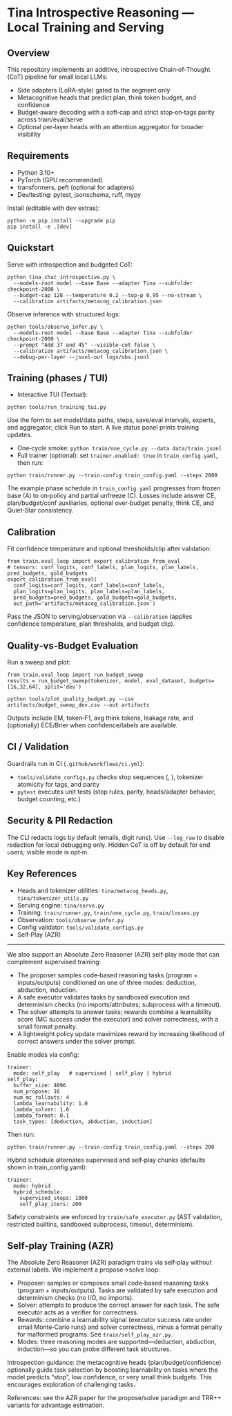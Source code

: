 Tina Introspective Reasoning — Local Training and Serving
=========================================================

Overview
--------
This repository implements an additive, introspective Chain‑of‑Thought (CoT) pipeline for small local LLMs:

- Side adapters (LoRA‑style) gated to the <think> segment only
- Metacognitive heads that predict plan, think token budget, and confidence
- Budget‑aware decoding with a soft‑cap and strict stop‑on‑tags parity across train/eval/serve
- Optional per‑layer heads with an attention aggregator for broader visibility

Requirements
------------
- Python 3.10+
- PyTorch (GPU recommended)
- transformers, peft (optional for adapters)
- Dev/testing: pytest, jsonschema, ruff, mypy

Install (editable with dev extras):

```
python -m pip install --upgrade pip
pip install -e .[dev]
```

Quickstart
----------
Serve with introspection and budgeted CoT:

```
python tina_chat_introspective.py \
  --models-root model --base Base --adapter Tina --subfolder checkpoint-2000 \
  --budget-cap 128 --temperature 0.2 --top-p 0.95 --no-stream \
  --calibration artifacts/metacog_calibration.json
```

Observe inference with structured logs:

```
python tools/observe_infer.py \
  --models-root model --base Base --adapter Tina --subfolder checkpoint-2000 \
  --prompt "Add 37 and 45" --visible-cot false \
  --calibration artifacts/metacog_calibration.json \
  --debug-per-layer --jsonl-out logs/obs.jsonl
```

Training (phases / TUI)
-----------------
- Interactive TUI (Textual):

```
python tools/run_training_tui.py
```

Use the form to set model/data paths, steps, save/eval intervals, experts, and aggregator; click Run to start. A live status panel prints training updates.

- One‑cycle smoke: `python train/one_cycle.py --data data/train.jsonl`
- Full trainer (optional): set `trainer.enabled: true` in `train_config.yaml`, then run:

```
python train/runner.py --train-config train_config.yaml --steps 2000
```

The example phase schedule in `train_config.yaml` progresses from frozen base (A) to on‑policy and partial unfreeze (C). Losses include answer CE, plan/budget/conf auxiliaries, optional over‑budget penalty, think CE, and Quiet‑Star consistency.

Calibration
-----------
Fit confidence temperature and optional thresholds/clip after validation:

```
from train.eval_loop import export_calibration_from_eval
# tensors: conf_logits, conf_labels, plan_logits, plan_labels, pred_budgets, gold_budgets
export_calibration_from_eval(
  conf_logits=conf_logits, conf_labels=conf_labels,
  plan_logits=plan_logits, plan_labels=plan_labels,
  pred_budgets=pred_budgets, gold_budgets=gold_budgets,
  out_path='artifacts/metacog_calibration.json')
```

Pass the JSON to serving/observation via `--calibration` (applies confidence temperature, plan thresholds, and budget clip).

Quality‑vs‑Budget Evaluation
----------------------------
Run a sweep and plot:

```
from train.eval_loop import run_budget_sweep
results = run_budget_sweep(tokenizer, model, eval_dataset, budgets=[16,32,64], split='dev')

python tools/plot_quality_budget.py --csv artifacts/budget_sweep_dev.csv --out artifacts
```

Outputs include EM, token‑F1, avg think tokens, leakage rate, and (optionally) ECE/Brier when confidence/labels are available.

CI / Validation
---------------
Guardrails run in CI (`.github/workflows/ci.yml`):

- `tools/validate_configs.py` checks stop sequences (</answer>, </think>), tokenizer atomicity for tags, and parity
- `pytest` executes unit tests (stop rules, parity, heads/adapter behavior, budget counting, etc.)

Security & PII Redaction
------------------------
The CLI redacts logs by default (emails, digit runs). Use `--log_raw` to disable redaction for local debugging only. Hidden CoT is off by default for end users; visible mode is opt‑in.

Key References
--------------
- Heads and tokenizer utilities: `tina/metacog_heads.py`, `tina/tokenizer_utils.py`
- Serving engine: `tina/serve.py`
- Training: `train/runner.py`, `train/one_cycle.py`, `train/losses.py`
- Observation: `tools/observe_infer.py`
- Config validator: `tools/validate_configs.py`
- Self‑Play (AZR)
-----------------
We also support an Absolute Zero Reasoner (AZR) self‑play mode that can complement supervised training:

- The proposer samples code‑based reasoning tasks (program + inputs/outputs) conditioned on one of three modes: deduction, abduction, induction.
- A safe executor validates tasks by sandboxed execution and determinism checks (no imports/attributes; subprocess with a timeout).
- The solver attempts to answer tasks; rewards combine a learnability score (MC success under the executor) and solver correctness, with a small format penalty.
- A lightweight policy update maximizes reward by increasing likelihood of correct answers under the solver prompt.

Enable modes via config:

```
trainer:
  mode: self_play   # supervised | self_play | hybrid
self_play:
  buffer_size: 4096
  num_propose: 16
  num_mc_rollouts: 4
  lambda_learnability: 1.0
  lambda_solver: 1.0
  lambda_format: 0.1
  task_types: [deduction, abduction, induction]
```

Then run:

```
python train/runner.py --train-config train_config.yaml --steps 200
```

Hybrid schedule alternates supervised and self‑play chunks (defaults shown in train_config.yaml):

```
trainer:
  mode: hybrid
  hybrid_schedule:
    supervised_steps: 1000
    self_play_iters: 200
```

Safety constraints are enforced by `train/safe_executor.py` (AST validation, restricted builtins, sandboxed subprocess, timeout, determinism).

Self‑play Training (AZR)
------------------------
The Absolute Zero Reasoner (AZR) paradigm trains via self‑play without external labels. We implement a propose→solve loop:

- Proposer: samples or composes small code‑based reasoning tasks (program + inputs/outputs). Tasks are validated by safe execution and determinism checks (no I/O, no imports).
- Solver: attempts to produce the correct answer for each task. The safe executor acts as a verifier for correctness.
- Rewards: combine a learnability signal (executor success rate under small Monte‑Carlo runs) and solver correctness, minus a format penalty for malformed programs. See `train/self_play_azr.py`.
- Modes: three reasoning modes are supported—deduction, abduction, induction—so you can probe different task structures.

Introspection guidance: the metacognitive heads (plan/budget/confidence) optionally guide task selection by boosting learnability on tasks where the model predicts “stop”, low confidence, or very small think budgets. This encourages exploration of challenging tasks.

References: see the AZR paper for the propose/solve paradigm and TRR++ variants for advantage estimation.
